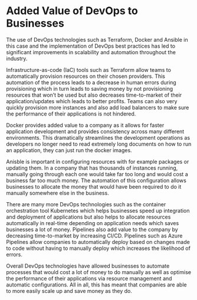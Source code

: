 # Added Value of DevOps to Businesses 
The use of DevOps technologies such as Terraform, Docker and Ansible in this case and the implementation of DevOps best practices has led to significant improvements in scalability and automation throughout the industry.

Infrastructure-as-code (IaC) tools such as Terraform allow teams to automatically provision resources on their chosen providers. This automation of the process leads to a decrease in human errors during provisioning which in turn leads to saving money by not provisioning resources that won’t be used but also decreases time-to-market of their application/updates which leads to better profits. Teams can also very quickly provision more instances and also add load balancers to make sure the performance of their applications is not hindered.

Docker provides added value to a company as it allows for faster application development and provides consistency across many different environments. This dramatically streamlines the development operations as developers no longer need to read extremely long documents on how to run an application, they can just run the docker images.

Anisble is important in configuring resources with for example packages or updating them. In a company that has thousands of instances running, manually going through each one would take far too long and would cost a business far too much money. The automation of this configuration allows businesses to allocate the money that would have been required to do it manually somewhere else in the business.  

There are many more DevOps technologies such as the container orchestration tool Kubernetes which helps businesses speed up integration and deployment of applications but also helps to allocate resources automatically in real-time depending on application needs which saves businesses a lot of money. Pipelines also add value to the company by decreasing time-to-market by increasing CI/CD. Pipelines such as Azure Pipelines allow companies to automatically deploy based on changes made to code without having to manually deploy which increases the likelihood of errors.

Overall DevOps technologies have allowed businesses to automate processes that would cost a lot of money to do manually as well as optimise the performance of their applications via resource management and automatic configurations. All in all, this has meant that companies are able to more easily scale up and save money as they do.
